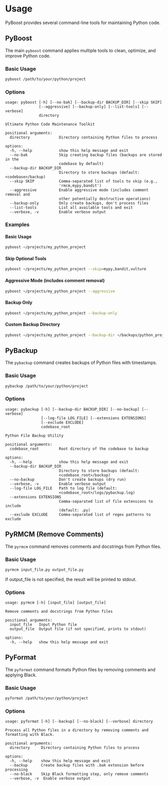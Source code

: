 # Usage

PyBoost provides several command-line tools for maintaining Python code.

## PyBoost

The main `pyboost` command applies multiple tools to clean, optimize, and improve Python code.

### Basic Usage

```bash
pyboost /path/to/your/python/project
```

### Options

```
usage: pyboost [-h] [--no-bak] [--backup-dir BACKUP_DIR] [--skip SKIP]
               [--aggressive] [--backup-only] [--list-tools] [--verbose]
               directory

Ultimate Python Code Maintenance Toolkit

positional arguments:
  directory             Directory containing Python files to process

options:
  -h, --help            show this help message and exit
  --no-bak              Skip creating backup files (backups are stored in the
                        codebase by default)
  --backup-dir BACKUP_DIR
                        Directory to store backups (default: <codebase>/backup)
  --skip SKIP           Comma-separated list of tools to skip (e.g.,
                        'rmcm,mypy,bandit')
  --aggressive          Enable aggressive mode (includes comment removal and
                        other potentially destructive operations)
  --backup-only         Only create backups, don't process files
  --list-tools          List all available tools and exit
  --verbose, -v         Enable verbose output
```

### Examples

#### Basic Usage

```bash
pyboost ~/projects/my_python_project
```

#### Skip Optional Tools

```bash
pyboost ~/projects/my_python_project --skip=mypy,bandit,vulture
```

#### Aggressive Mode (includes comment removal)

```bash
pyboost ~/projects/my_python_project --aggressive
```

#### Backup Only

```bash
pyboost ~/projects/my_python_project --backup-only
```

#### Custom Backup Directory

```bash
pyboost ~/projects/my_python_project --backup-dir ~/backups/python_projects
```

## PyBackup

The `pybackup` command creates backups of Python files with timestamps.

### Basic Usage

```bash
pybackup /path/to/your/python/project
```

### Options

```
usage: pybackup [-h] [--backup-dir BACKUP_DIR] [--no-backup] [--verbose]
                [--log-file LOG_FILE] [--extensions EXTENSIONS]
                [--exclude EXCLUDE]
                codebase_root

Python File Backup Utility

positional arguments:
  codebase_root         Root directory of the codebase to backup

options:
  -h, --help            show this help message and exit
  --backup-dir BACKUP_DIR
                        Directory to store backups (default:
                        <codebase_root>/backup)
  --no-backup           Don't create backups (dry run)
  --verbose, -v         Enable verbose output
  --log-file LOG_FILE   Path to log file (default:
                        <codebase_root>/logs/pybackup.log)
  --extensions EXTENSIONS
                        Comma-separated list of file extensions to include
                        (default: .py)
  --exclude EXCLUDE     Comma-separated list of regex patterns to exclude
```

## PyRMCM (Remove Comments)

The `pyrmcm` command removes comments and docstrings from Python files.

### Basic Usage

```bash
pyrmcm input_file.py output_file.py
```

If output_file is not specified, the result will be printed to stdout.

### Options

```
usage: pyrmcm [-h] [input_file] [output_file]

Remove comments and docstrings from Python files

positional arguments:
  input_file   Input Python file
  output_file  Output file (if not specified, prints to stdout)

options:
  -h, --help   show this help message and exit
```

## PyFormat

The `pyformat` command formats Python files by removing comments and applying Black.

### Basic Usage

```bash
pyformat /path/to/your/python/project
```

### Options

```
usage: pyformat [-h] [--backup] [--no-black] [--verbose] directory

Process all Python files in a directory by removing comments and formatting with Black.

positional arguments:
  directory     Directory containing Python files to process

options:
  -h, --help    show this help message and exit
  --backup      Create backup files with .bak extension before processing
  --no-black    Skip Black formatting step, only remove comments
  --verbose, -v  Enable verbose output
```
